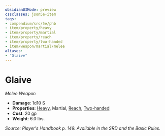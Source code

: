 ```yaml
---
obsidianUIMode: preview
cssclasses: json5e-item
tags:
- compendium/src/5e/phb
- item/property/heavy
- item/property/martial
- item/property/reach
- item/property/two-handed
- item/weapon/martial/melee
aliases: 
- "Glaive"
---
```

# Glaive
*Melee Weapon*  

- **Damage**: 1d10 S
- **Properties**: [Heavy](z_compendium/rules/item-properties.md#Heavy), Martial, [Reach](z_compendium/rules/item-properties.md#Reach), [Two-handed](z_compendium/rules/item-properties.md#Two-handed)
- **Cost**: 20 gp
- **Weight**: 6.0 lbs.

*Source: Player's Handbook p. 149. Available in the SRD and the Basic Rules.*